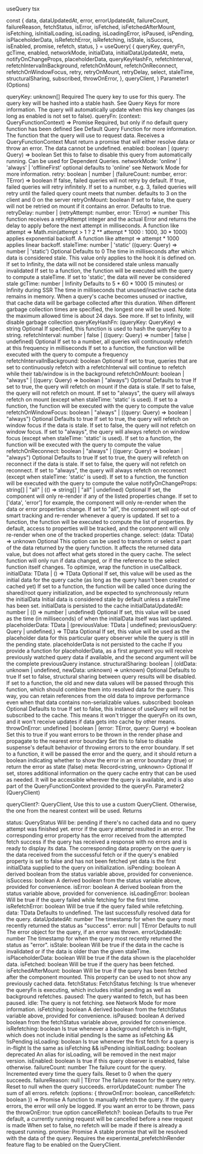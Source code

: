 useQuery
tsx

const {
  data,
  dataUpdatedAt,
  error,
  errorUpdatedAt,
  failureCount,
  failureReason,
  fetchStatus,
  isError,
  isFetched,
  isFetchedAfterMount,
  isFetching,
  isInitialLoading,
  isLoading,
  isLoadingError,
  isPaused,
  isPending,
  isPlaceholderData,
  isRefetchError,
  isRefetching,
  isStale,
  isSuccess,
  isEnabled,
  promise,
  refetch,
  status,
} = useQuery(
  {
    queryKey,
    queryFn,
    gcTime,
    enabled,
    networkMode,
    initialData,
    initialDataUpdatedAt,
    meta,
    notifyOnChangeProps,
    placeholderData,
    queryKeyHashFn,
    refetchInterval,
    refetchIntervalInBackground,
    refetchOnMount,
    refetchOnReconnect,
    refetchOnWindowFocus,
    retry,
    retryOnMount,
    retryDelay,
    select,
    staleTime,
    structuralSharing,
    subscribed,
    throwOnError,
  },
  queryClient,
)
Parameter1 (Options)

queryKey: unknown[]
Required
The query key to use for this query.
The query key will be hashed into a stable hash. See Query Keys for more information.
The query will automatically update when this key changes (as long as enabled is not set to false).
queryFn: (context: QueryFunctionContext) => Promise<TData>
Required, but only if no default query function has been defined See Default Query Function for more information.
The function that the query will use to request data.
Receives a QueryFunctionContext
Must return a promise that will either resolve data or throw an error. The data cannot be undefined.
enabled: boolean | (query: Query) => boolean
Set this to false to disable this query from automatically running.
Can be used for Dependent Queries.
networkMode: 'online' | 'always' | 'offlineFirst'
optional
defaults to 'online'
see Network Mode for more information.
retry: boolean | number | (failureCount: number, error: TError) => boolean
If false, failed queries will not retry by default.
If true, failed queries will retry infinitely.
If set to a number, e.g. 3, failed queries will retry until the failed query count meets that number.
defaults to 3 on the client and 0 on the server
retryOnMount: boolean
If set to false, the query will not be retried on mount if it contains an error. Defaults to true.
retryDelay: number | (retryAttempt: number, error: TError) => number
This function receives a retryAttempt integer and the actual Error and returns the delay to apply before the next attempt in milliseconds.
A function like attempt => Math.min(attempt > 1 ? 2 ** attempt * 1000 : 1000, 30 * 1000) applies exponential backoff.
A function like attempt => attempt * 1000 applies linear backoff.
staleTime: number | 'static' ((query: Query) => number | 'static')
Optional
Defaults to 0
The time in milliseconds after which data is considered stale. This value only applies to the hook it is defined on.
If set to Infinity, the data will not be considered stale unless manually invalidated
If set to a function, the function will be executed with the query to compute a staleTime.
If set to 'static', the data will never be considered stale
gcTime: number | Infinity
Defaults to 5 * 60 * 1000 (5 minutes) or Infinity during SSR
The time in milliseconds that unused/inactive cache data remains in memory. When a query's cache becomes unused or inactive, that cache data will be garbage collected after this duration. When different garbage collection times are specified, the longest one will be used.
Note: the maximum allowed time is about 24 days. See more.
If set to Infinity, will disable garbage collection
queryKeyHashFn: (queryKey: QueryKey) => string
Optional
If specified, this function is used to hash the queryKey to a string.
refetchInterval: number | false | ((query: Query) => number | false | undefined)
Optional
If set to a number, all queries will continuously refetch at this frequency in milliseconds
If set to a function, the function will be executed with the query to compute a frequency
refetchIntervalInBackground: boolean
Optional
If set to true, queries that are set to continuously refetch with a refetchInterval will continue to refetch while their tab/window is in the background
refetchOnMount: boolean | "always" | ((query: Query) => boolean | "always")
Optional
Defaults to true
If set to true, the query will refetch on mount if the data is stale.
If set to false, the query will not refetch on mount.
If set to "always", the query will always refetch on mount (except when staleTime: 'static' is used).
If set to a function, the function will be executed with the query to compute the value
refetchOnWindowFocus: boolean | "always" | ((query: Query) => boolean | "always")
Optional
Defaults to true
If set to true, the query will refetch on window focus if the data is stale.
If set to false, the query will not refetch on window focus.
If set to "always", the query will always refetch on window focus (except when staleTime: 'static' is used).
If set to a function, the function will be executed with the query to compute the value
refetchOnReconnect: boolean | "always" | ((query: Query) => boolean | "always")
Optional
Defaults to true
If set to true, the query will refetch on reconnect if the data is stale.
If set to false, the query will not refetch on reconnect.
If set to "always", the query will always refetch on reconnect (except when staleTime: 'static' is used).
If set to a function, the function will be executed with the query to compute the value
notifyOnChangeProps: string[] | "all" | (() => string[] | "all" | undefined)
Optional
If set, the component will only re-render if any of the listed properties change.
If set to ['data', 'error'] for example, the component will only re-render when the data or error properties change.
If set to "all", the component will opt-out of smart tracking and re-render whenever a query is updated.
If set to a function, the function will be executed to compute the list of properties.
By default, access to properties will be tracked, and the component will only re-render when one of the tracked properties change.
select: (data: TData) => unknown
Optional
This option can be used to transform or select a part of the data returned by the query function. It affects the returned data value, but does not affect what gets stored in the query cache.
The select function will only run if data changed, or if the reference to the select function itself changes. To optimize, wrap the function in useCallback.
initialData: TData | () => TData
Optional
If set, this value will be used as the initial data for the query cache (as long as the query hasn't been created or cached yet)
If set to a function, the function will be called once during the shared/root query initialization, and be expected to synchronously return the initialData
Initial data is considered stale by default unless a staleTime has been set.
initialData is persisted to the cache
initialDataUpdatedAt: number | (() => number | undefined)
Optional
If set, this value will be used as the time (in milliseconds) of when the initialData itself was last updated.
placeholderData: TData | (previousValue: TData | undefined; previousQuery: Query | undefined,) => TData
Optional
If set, this value will be used as the placeholder data for this particular query observer while the query is still in the pending state.
placeholderData is not persisted to the cache
If you provide a function for placeholderData, as a first argument you will receive previously watched query data if available, and the second argument will be the complete previousQuery instance.
structuralSharing: boolean | (oldData: unknown | undefined, newData: unknown) => unknown)
Optional
Defaults to true
If set to false, structural sharing between query results will be disabled.
If set to a function, the old and new data values will be passed through this function, which should combine them into resolved data for the query. This way, you can retain references from the old data to improve performance even when that data contains non-serializable values.
subscribed: boolean
Optional
Defaults to true
If set to false, this instance of useQuery will not be subscribed to the cache. This means it won't trigger the queryFn on its own, and it won't receive updates if data gets into cache by other means.
throwOnError: undefined | boolean | (error: TError, query: Query) => boolean
Set this to true if you want errors to be thrown in the render phase and propagate to the nearest error boundary
Set this to false to disable suspense's default behavior of throwing errors to the error boundary.
If set to a function, it will be passed the error and the query, and it should return a boolean indicating whether to show the error in an error boundary (true) or return the error as state (false)
meta: Record<string, unknown>
Optional
If set, stores additional information on the query cache entry that can be used as needed. It will be accessible wherever the query is available, and is also part of the QueryFunctionContext provided to the queryFn.
Parameter2 (QueryClient)

queryClient?: QueryClient,
Use this to use a custom QueryClient. Otherwise, the one from the nearest context will be used.
Returns

status: QueryStatus
Will be:
pending if there's no cached data and no query attempt was finished yet.
error if the query attempt resulted in an error. The corresponding error property has the error received from the attempted fetch
success if the query has received a response with no errors and is ready to display its data. The corresponding data property on the query is the data received from the successful fetch or if the query's enabled property is set to false and has not been fetched yet data is the first initialData supplied to the query on initialization.
isPending: boolean
A derived boolean from the status variable above, provided for convenience.
isSuccess: boolean
A derived boolean from the status variable above, provided for convenience.
isError: boolean
A derived boolean from the status variable above, provided for convenience.
isLoadingError: boolean
Will be true if the query failed while fetching for the first time.
isRefetchError: boolean
Will be true if the query failed while refetching.
data: TData
Defaults to undefined.
The last successfully resolved data for the query.
dataUpdatedAt: number
The timestamp for when the query most recently returned the status as "success".
error: null | TError
Defaults to null
The error object for the query, if an error was thrown.
errorUpdatedAt: number
The timestamp for when the query most recently returned the status as "error".
isStale: boolean
Will be true if the data in the cache is invalidated or if the data is older than the given staleTime.
isPlaceholderData: boolean
Will be true if the data shown is the placeholder data.
isFetched: boolean
Will be true if the query has been fetched.
isFetchedAfterMount: boolean
Will be true if the query has been fetched after the component mounted.
This property can be used to not show any previously cached data.
fetchStatus: FetchStatus
fetching: Is true whenever the queryFn is executing, which includes initial pending as well as background refetches.
paused: The query wanted to fetch, but has been paused.
idle: The query is not fetching.
see Network Mode for more information.
isFetching: boolean
A derived boolean from the fetchStatus variable above, provided for convenience.
isPaused: boolean
A derived boolean from the fetchStatus variable above, provided for convenience.
isRefetching: boolean
Is true whenever a background refetch is in-flight, which does not include initial pending
Is the same as isFetching && !isPending
isLoading: boolean
Is true whenever the first fetch for a query is in-flight
Is the same as isFetching && isPending
isInitialLoading: boolean
deprecated
An alias for isLoading, will be removed in the next major version.
isEnabled: boolean
Is true if this query observer is enabled, false otherwise.
failureCount: number
The failure count for the query.
Incremented every time the query fails.
Reset to 0 when the query succeeds.
failureReason: null | TError
The failure reason for the query retry.
Reset to null when the query succeeds.
errorUpdateCount: number
The sum of all errors.
refetch: (options: { throwOnError: boolean, cancelRefetch: boolean }) => Promise<UseQueryResult>
A function to manually refetch the query.
If the query errors, the error will only be logged. If you want an error to be thrown, pass the throwOnError: true option
cancelRefetch?: boolean
Defaults to true
Per default, a currently running request will be cancelled before a new request is made
When set to false, no refetch will be made if there is already a request running.
promise: Promise<TData>
A stable promise that will be resolved with the data of the query.
Requires the experimental_prefetchInRender feature flag to be enabled on the QueryClient.
